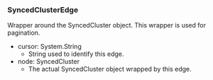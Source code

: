 ### SyncedClusterEdge
Wrapper around the SyncedCluster object. This wrapper is used for pagination.

- cursor: System.String
  - String used to identify this edge.
- node: SyncedCluster
  - The actual SyncedCluster object wrapped by this edge.
